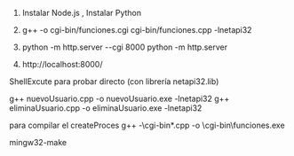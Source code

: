 1. Instalar Node.js , Instalar Python 

2. g++ -o cgi-bin/funciones.cgi cgi-bin/funciones.cpp -lnetapi32

3. python -m http.server --cgi 8000
   python -m http.server

4. http://localhost:8000/


ShellExcute
para probar directo (con librería netapi32.lib)

g++ nuevoUsuario.cpp -o nuevoUsuario.exe -lnetapi32
g++ eliminaUsuario.cpp -o eliminaUsuario.exe -lnetapi32


para compilar el createProces 
g++ -\cgi-bin\*.cpp -o \cgi-bin\funciones.exe

mingw32-make


